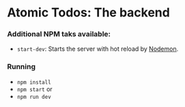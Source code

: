 # Atomic Todos: The backend

### Additional NPM taks available:
 - `start-dev`: Starts the server with hot reload by [Nodemon](https://github.com/remy/nodemon).

### Running
 - `npm install`
 - `npm start` or
 - `npm run dev`
